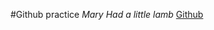 <!-- This is an HTML comment, which can be used to embed hidden text in a Markdown file. -->
<!-- In the lines that follow, use Markdown to describe the purpose of this tutorial and provide a link back to the original GitHub.md file on GitHub. Don't just write unformatted text, use Markdown to structure your document.  -->
#Github practice
*Mary Had a little lamb* [Github](https://github.com/fairfield-university-ba505-fall2018/github-tutorial-ClarkeDee)
